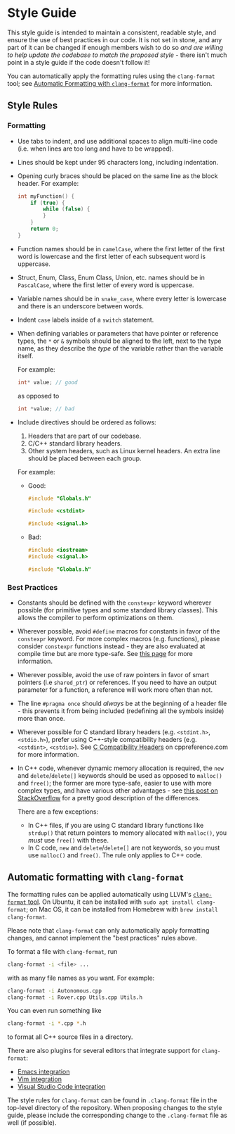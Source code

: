 # Style Guide

This style guide is intended to maintain a consistent, readable style,
and ensure the use of best practices in our code. It is not set in
stone, and any part of it can be changed if enough members wish to do
so *and are willing to help update the codebase to match the proposed
style* - there isn't much point in a style guide if the code doesn't
follow it!

You can automatically apply the formatting rules using the
`clang-format` tool; see [Automatic Formatting with
`clang-format`](#automatic-formatting-with-clang-format) for more
information.

## Style Rules

### Formatting
- Use tabs to indent, and use additional spaces to align multi-line code
  (i.e. when lines are too long and have to be wrapped).
- Lines should be kept under 95 characters long, including indentation.
- Opening curly braces should be placed on the same line as the block header. 
  For example:
  ```c
  int myFunction() {
      if (true) {
          while (false) {
          }
      }
      return 0;
  }
  ```
- Function names should be in `camelCase`, where the first letter of the first
  word is lowercase and the first letter of each subsequent word is uppercase.
- Struct, Enum, Class, Enum Class, Union, etc. names should be in
  `PascalCase`, where the first letter of every word is uppercase.
- Variable names should be in `snake_case`, where every letter is lowercase
  and there is an underscore between words.
- Indent `case` labels inside of a `switch` statement.
- When defining variables or parameters that have pointer or reference types,
  the `*` or `&` symbols should be aligned to the left, next to the type name,
  as they describe the *type* of the variable rather than the variable itself.

  For example:
  ```c
  int* value; // good
  ```
  as opposed to
  ```c
  int *value; // bad
  ```
- Include directives should be ordered as follows:
  1. Headers that are part of our codebase.
  2. C/C++ standard library headers.
  3. Other system headers, such as Linux kernel headers.
  An extra line should be placed between each group.

  For example:
  - Good:
    ```c
    #include "Globals.h"

    #include <cstdint>

    #include <signal.h>
    ```
  - Bad:
    ```c
    #include <iostream>
    #include <signal.h>

    #include "Globals.h"
    ```

### Best Practices
- Constants should be defined with the `constexpr` keyword wherever
  possible (for primitive types and some standard library
  classes). This allows the compiler to perform optimizations on them.
- Wherever possible, avoid `#define` macros for constants in favor of
  the `constexpr` keyword. For more complex macros (e.g. functions),
  please consider `constexpr` functions instead - they are also
  evaluated at compile time but are more type-safe. See [this
  page](https://docs.microsoft.com/en-us/cpp/cpp/constexpr-cpp?view=msvc-160#constexpr_functions)
  for more information.
- Wherever possible, avoid the use of raw pointers in favor of smart
  pointers (i.e `shared_ptr`) or references. If you need to have an
  output parameter for a function, a reference will work more often
  than not.
- The line `#pragma once` should *always* be at the beginning of a
  header file - this prevents it from being included (redefining all
  the symbols inside) more than once.
- Wherever possible for C standard library headers (e.g. `<stdint.h>`,
  `<stdio.h>`), prefer using C++-style compatibility headers
  (e.g. `<cstdint>`, `<cstdio>`). See [C Compatibility
  Headers](https://en.cppreference.com/w/cpp/header#C_compatibility_headers)
  on cppreference.com for more information.
- In C++ code, whenever dynamic memory allocation is required, the `new` and
  `delete`/`delete[]` keywords should be used as opposed to `malloc()`
  and `free()`; the former are more type-safe, easier to use with more
  complex types, and have various other advantages - see [this post on
  StackOverflow](https://stackoverflow.com/a/240308) for a pretty good
  description of the differences.

  There are a few exceptions:
  - In C++ files, if you are using C standard library functions like `strdup()`
    that return pointers to memory allocated with `malloc()`, you *must* use
    `free()` with these.
  - In C code, `new` and `delete`/`delete[]` are not keywords, so you must use
    `malloc()` and `free()`. The rule only applies to C++ code.

## Automatic formatting with `clang-format`

The formatting rules can be applied automatically using LLVM's
[`clang-format`
tool](https://clang.llvm.org/docs/ClangFormat.html). On Ubuntu, it can
be installed with `sudo apt install clang-format`; on Mac OS, it can
be installed from Homebrew with `brew install clang-format`.

Please note that `clang-format` can only automatically apply
formatting changes, and cannot implement the "best practices" rules
above.

To format a file with `clang-format`, run
```bash
clang-format -i <file> ...
```
with as many file names as you want. For example:

```bash
clang-format -i Autonomous.cpp
clang-format -i Rover.cpp Utils.cpp Utils.h
```
You can even run something like
```bash
clang-format -i *.cpp *.h
```
to format all C++ source files in a directory.

There are also plugins for several editors that integrate support for `clang-format`:
- [Emacs integration](https://clang.llvm.org/docs/ClangFormat.html#emacs-integration)
- [Vim integration](https://clang.llvm.org/docs/ClangFormat.html#vim-integration)
- [Visual Studio Code
  integration](https://marketplace.visualstudio.com/items?itemName=xaver.clang-format)

The style rules for `clang-format` can be found in `.clang-format`
file in the top-level directory of the repository. When proposing
changes to the style guide, please include the corresponding change to
the `.clang-format` file as well (if possible).


